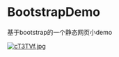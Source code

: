 # BootstrapDemo
基于bootstrap的一个静态网页小demo

[![cT3TVf.jpg](../../source/images/README/cT3TVf.jpg)](https://imgtu.com/i/cT3TVf)